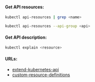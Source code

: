 #### Get API resources:
```bash
kubectl api-resources | grep <name>
```
```bash
kubectl api-resources --api-group <api>
```

#### Get API description:
```bash
kubectl explain <resource>
```

#### URLs:
- [extend-kubernetes-api](https://kubernetes.io/docs/concepts/extend-kubernetes/api-extension/custom-resources/)
- [custom-resource-definitions](https://kubernetes.io/docs/tasks/extend-kubernetes/custom-resources/custom-resource-definitions/)
